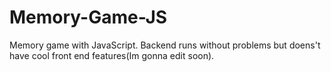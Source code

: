 # Memory-Game-JS
Memory game with JavaScript. Backend runs without problems but doens't have cool front end features(Im gonna edit soon).
